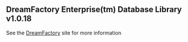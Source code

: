 ## DreamFactory Enterprise(tm) Database Library v1.0.18
See the [DreamFactory](https://www.dreamfactory.com/) site for more information
